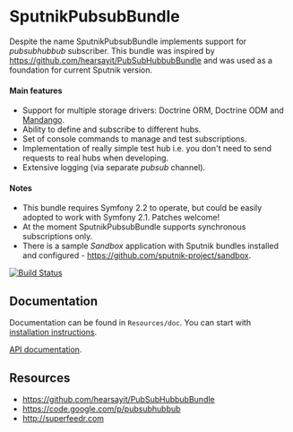 # SputnikPubsubBundle

Despite the name SputnikPubsubBundle implements support for _pubsubhubbub_ subscriber. This bundle was inspired by https://github.com/hearsayit/PubSubHubbubBundle
and was used as a foundation for current Sputnik version.

#### Main features

 - Support for multiple storage drivers: Doctrine ORM, Doctrine ODM and [Mandango](http://mandango.org).
 - Ability to define and subscribe to different hubs.
 - Set of console commands to manage and test subscriptions.
 - Implementation of really simple test hub i.e. you don't need to send requests to real hubs when developing.
 - Extensive logging (via separate _pubsub_ channel).

#### Notes

 - This bundle requires Symfony 2.2 to operate, but could be easily adopted to work with Symfony 2.1. Patches welcome!
 - At the moment SputnikPubsubBundle supports synchronous subscriptions only.
 - There is a sample _Sandbox_ application with Sputnik bundles installed and configured - https://github.com/sputnik-project/sandbox.

[![Build Status](https://api.travis-ci.org/sputnik-project/SputnikPubsubBundle.png?branch=master)](https://travis-ci.org/sputnik-project/SputnikPubsubBundle)

## Documentation

Documentation can be found in `Resources/doc`. You can start with
[installation instructions](https://github.com/sputnik-project/SputnikPubsubBundle/blob/master/Resources/doc/installation.md).

[API documentation](http://api.sputnik-project.org).

## Resources

 - https://github.com/hearsayit/PubSubHubbubBundle
 - https://code.google.com/p/pubsubhubbub
 - http://superfeedr.com
